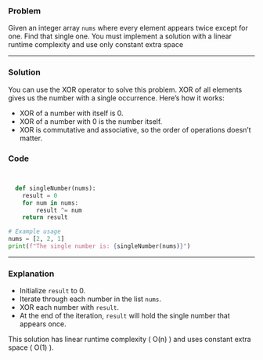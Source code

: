 ### Problem
Given an integer array `nums` where every element appears twice except for one. Find that single one. You must implement a solution with a linear runtime complexity and use only constant extra space


-----------------
### Solution
You can use the XOR operator to solve this problem. XOR of all elements gives us the number with a single occurrence. Here’s how it works:
- XOR of a number with itself is 0.
- XOR of a number with 0 is the number itself.
- XOR is commutative and associative, so the order of operations doesn’t matter.

### Code
```python


  def singleNumber(nums):
    result = 0
    for num in nums:
        result ^= num
    return result

# Example usage
nums = [2, 2, 1]
print(f"The single number is: {singleNumber(nums)}")
```
-------------------
### Explanation
- Initialize `result` to 0.
- Iterate through each number in the list `nums`.
- XOR each number with `result`.
- At the end of the iteration, `result` will hold the single number that appears once.

This solution has linear runtime complexity \( O(n) \) and uses constant extra space \( O(1) \).